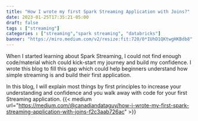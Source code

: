 ```yaml
---
title: "How I wrote my first Spark Streaming Application with Joins?"
date: 2023-01-25T17:35:21-05:00
draft: false
tags : ["streaming"]
categories : ["streaming","spark streaming", "databricks"]
banner: "https://miro.medium.com/v2/resize:fit:720/0*IUhD1QKtwgHKBdb8"
---
```


When I started learning about Spark Streaming, I could not find enough code/material which could kick-start my journey and build my confidence. I wrote this blog to fill this gap which could help beginners understand how simple streaming is and build their first application.

In this blog, I will explain most things by first principles to increase your understanding and confidence and you walk away with code for your first Streaming application.
{{< medium url="https://medium.com/@canadiandataguy/how-i-wrote-my-first-spark-streaming-application-with-joins-f2c3aab726ac" >}}